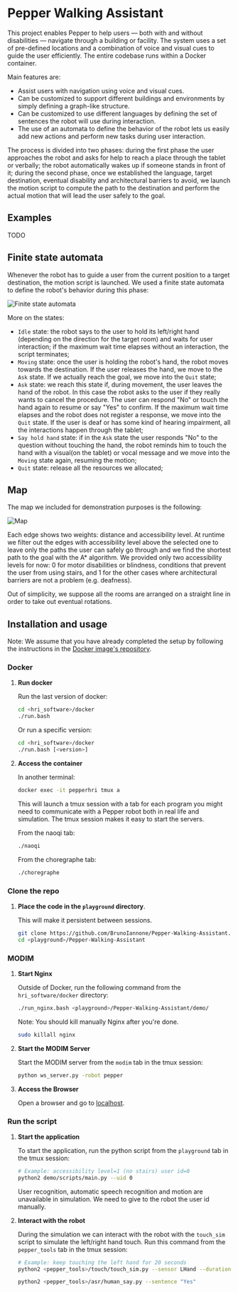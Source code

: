 # Pepper Walking Assistant

This project enables Pepper to help users — both with and without disabilities — navigate through a building or facility. The system uses a set of pre-defined locations and a combination of voice and visual cues to guide the user efficiently. The entire codebase runs within a Docker container. 

Main features are:
- Assist users with navigation using voice and visual cues.
- Can be customized to support different buildings and environments by simply defining a graph-like structure.
- Can be customized to use different languages by defining the set of sentences the robot will use during interaction.
- The use of an automata to define the behavior of the robot lets us easily add new actions and perform new tasks during user interaction.

The process is divided into two phases: during the first phase the user approaches the robot and asks for help to reach a place through the tablet or verbally; the robot automatically wakes up if someone stands in front of it; during the second phase, once we established the language, target destination, eventual disability and architectural barriers to avoid, we launch the motion script to compute the path to the destination and perform the actual motion that will lead the user safely to the goal.

## Examples

TODO

## Finite state automata

Whenever the robot has to guide a user from the current position to a target destination, the motion script is launched.
We used a finite state automata to define the robot's behavior during this phase:

![Finite state automata](media/automata.jpg)

More on the states:
- `Idle` state: the robot says to the user to hold its left/right hand (depending on the direction for the target room) and waits for user interaction; if the maximum wait time elapses without an interaction, the script terminates;
- `Moving` state: once the user is holding the robot's hand, the robot moves towards the destination. If the user releases the hand, we move to the `Ask` state. If we actually reach the goal, we move into the `Quit` state;
- `Ask` state: we reach this state if, during movement, the user leaves the hand of the robot. In this case the robot asks to the user if they really wants to cancel the procedure. The user can respond "No" or touch the hand again to resume or say "Yes" to confirm. If the maximum wait time elapses and the robot does not register a response, we move into the `Quit` state. If the user is deaf or has some kind of hearing impairment, all the interactions happen through the tablet;
- `Say hold hand` state: if in the `Ask` state the user responds "No" to the question without touching the hand, the robot reminds him to touch the hand with a visual(on the tablet) or vocal message and we move into the `Moving` state again, resuming the motion;  
- `Quit` state: release all the resources we allocated; 

## Map

The map we included for demonstration purposes is the following:

![Map](media/map.jpg)

Each edge shows two weights: distance and accessibility level. At runtime we filter out the edges with accessibility level above the selected one to leave only the paths the user can safely go through and we find the shortest path to the goal with the A* algorithm.
We provided only two accessibility levels for now: 0 for motor disabilities or blindness, conditions that prevent the user from using stairs, and 1 for the other cases where architectural barriers are not a problem (e.g. deafness).

Out of simplicity, we suppose all the rooms are arranged on a straight line in order to take out eventual rotations. 

## Installation and usage

Note: We assume that you have already completed the setup by following the instructions in the [Docker image's repository](https://bitbucket.org/iocchi/hri_software/src/7ee6a9cdb3c3d3ebf437b52c2f1ab42050aa829e/docker/).

<!--
Show all the containers:

```bash
docker ps -a
```
-->

### Docker

1. **Run docker**
    
    Run the last version of docker:
    ```bash
    cd <hri_software>/docker
    ./run.bash
    ```

    Or run a specific version:
    ```bash
    cd <hri_software>/docker
    ./run.bash [<version>]
    ```
2. **Access the container**

    In another terminal:
    ```bash
    docker exec -it pepperhri tmux a
    ```

    This will launch a tmux session with a tab for each program you might need to communicate with a Pepper robot both in real life and simulation.
    The tmux session makes it easy to start the servers.

    From the naoqi tab:
    ```bash
    ./naoqi
    ```
    
    From the choregraphe tab:
    ```bash
    ./choregraphe
    ```
   
### Clone the repo

1. **Place the code in the `playground` directory**.

    This will make it persistent between sessions.
    ```bash
    git clone https://github.com/BrunoIannone/Pepper-Walking-Assistant.git <playground>/Pepper-Walking-Assistant
    cd <playground>/Pepper-Walking-Assistant
    ```

### MODIM

1. **Start Nginx**

    Outside of Docker, run the following command from the `hri_software/docker` directory:
    ```bash
    ./run_nginx.bash <playground>/Pepper-Walking-Assistant/demo/
    ```
   
    Note: You should kill manually Nginx after you're done.
    ```bash
    sudo killall nginx
    ```

2. **Start the MODIM Server**

    Start the MODIM server from the `modim` tab in the tmux session:
    ```bash
    python ws_server.py -robot pepper
    ```

3. **Access the Browser**

    Open a browser and go to [localhost](http://localhost).

### Run the script

1. **Start the application**
   
   To start the application, run the python script from the `playground` tab in the tmux session:
    ```bash
    # Example: accessibility level=1 (no stairs) user id=0
    python2 demo/scripts/main.py --uid 0
    ```
   
    User recognition, automatic speech recognition and motion are unavailable in simulation. We need to give to the robot
    the user id manually.

2. **Interact with the robot** 

   During the simulation we can interact with the robot with the `touch_sim` script to simulate the left/right hand touch.
   Run this command from the `pepper_tools` tab in the tmux session: 
   ```bash
   # Example: keep touching the left hand for 20 seconds
   python2 <pepper_tools>/touch/touch_sim.py --sensor LHand --duration 20
   ```

   ```bash
   python2 <pepper_tools>/asr/human_say.py --sentence "Yes"
   ```
   